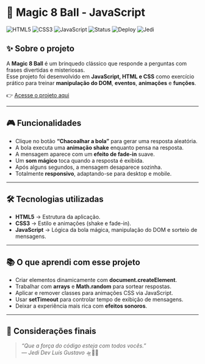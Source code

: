 # 🔮 Magic 8 Ball - JavaScript

![HTML5](https://img.shields.io/badge/HTML5-E34F26?style=for-the-badge&logo=html5&logoColor=white) 
![CSS3](https://img.shields.io/badge/CSS3-1572B6?style=for-the-badge&logo=css3&logoColor=white) 
![JavaScript](https://img.shields.io/badge/JavaScript-F7DF1E?style=for-the-badge&logo=javascript&logoColor=black) 
![Status](https://img.shields.io/badge/STATUS-CONCLUÍDO-green?style=for-the-badge)
![Deploy](https://img.shields.io/badge/DEPLOY-Netlify-00C7B7?style=for-the-badge&logo=netlify&logoColor=white) 
![Jedi](https://img.shields.io/badge/Made%20with%20Jedi%20force%20by-LGustavo2611-800080?style=for-the-badge)

## ✨ Sobre o projeto

A **Magic 8 Ball** é um brinquedo clássico que responde a perguntas com frases divertidas e misteriosas.  
Esse projeto foi desenvolvido em **JavaScript, HTML e CSS** como exercício prático para treinar **manipulação do DOM**, **eventos**, **animações** e **funções**.

👉 [Acesse o projeto aqui](https://magic-8-ball-js.netlify.app/)

---

## 🎮 Funcionalidades

- Clique no botão **“Chacoalhar a bola”** para gerar uma resposta aleatória.
- A bola executa uma **animação shake** enquanto pensa na resposta.
- A mensagem aparece com um **efeito de fade-in** suave.
- Um **som mágico** toca quando a resposta é exibida.
- Após alguns segundos, a mensagem desaparece sozinha.
- Totalmente **responsivo**, adaptando-se para desktop e mobile.

---

## 🛠️ Tecnologias utilizadas

- **HTML5** → Estrutura da aplicação.  
- **CSS3** → Estilo e animações (shake e fade-in).  
- **JavaScript** → Lógica da bola mágica, manipulação do DOM e sorteio de mensagens.  

---

## 📚 O que aprendi com esse projeto
- Criar elementos dinamicamente com **document.createElement**.
- Trabalhar com **arrays** e **Math.random** para sortear respostas.
- Aplicar e remover classes para animações CSS via JavaScript.
- Usar **setTimeout** para controlar tempo de exibição de mensagens.
- Deixar a experiência mais rica com **efeitos sonoros**.

---

## 🌌 Considerações finais
> *“Que a força do código esteja com todos vocês.”*  
> — *Jedi Dev Luís Gustavo* 🛸🤖✨
